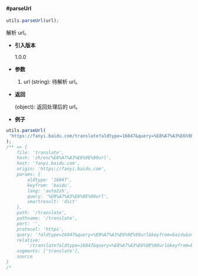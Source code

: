 #### #parseUrl

```javascript
utils.parseUrl(url);
```

解析 url。

- **引入版本**

    1.0.0

- **参数**

    1. url (string): 待解析 url。

- **返回**

    (object): 返回处理后的 url。

- **例子**

```javascript
utils.parseUrl(
 'https://fanyi.baidu.com/translate?aldtype=16047&query=%E8%A7%A3%E6%9E%90url%0D%0A&keyfrom=baidu&smartresult=dict&lang=auto2zh#zh/en/%E8%A7%A3%E6%9E%90url'
);
/** => {
    file: 'translate',
    hash: 'zh/en/%E8%A7%A3%E6%9E%90url',
    host: 'fanyi.baidu.com',
    origin: 'https://fanyi.baidu.com',
    params: {
        aldtype: '16047',
        keyfrom: 'baidu',
        lang: 'auto2zh',
        query: '%E8%A7%A3%E6%9E%90url',
        smartresult: 'dict'
    },
    path: '/translate',
    pathname: '/translate',
    port: '',
    protocol: 'https',
    query: '?aldtype=16047&query=%E8%A7%A3%E6%9E%90url&keyfrom=baidu&smartresult=dict&lang=auto2zh',
    relative:
        '/translate?aldtype=16047&query=%E8%A7%A3%E6%9E%90url&keyfrom=baidu&smartresult=dict&lang=auto2zh#zh/en/%E8%A7%A3%E6%9E%90url',
    segments: ['translate'],
    source
}
/*
```
